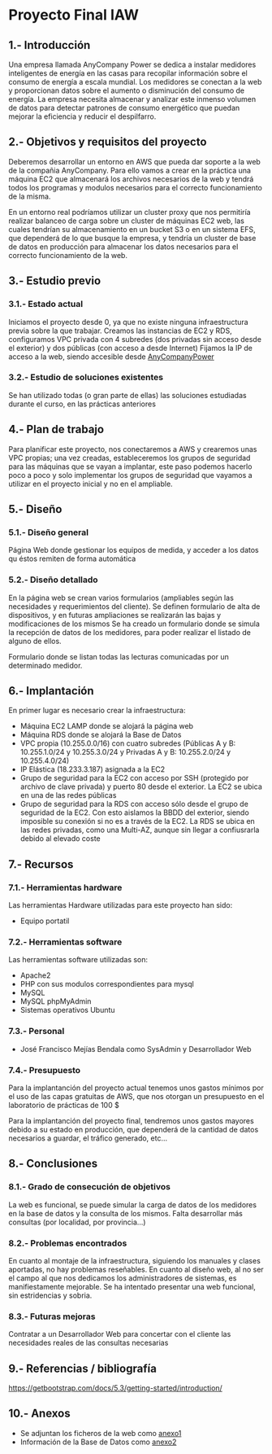 # Proyecto Final IAW
## 1.- Introducción
Una empresa llamada AnyCompany Power se dedica a instalar medidores inteligentes
de energía en las casas para recopilar información sobre el consumo de energía a
escala mundial. Los medidores se conectan a la web y proporcionan datos sobre el
aumento o disminución del consumo de energía. La empresa necesita almacenar y
analizar este inmenso volumen de datos para detectar patrones de consumo energético
que puedan mejorar la eficiencia y reducir el despilfarro.
## 2.- Objetivos y requisitos del proyecto
Deberemos desarrollar un entorno en AWS que pueda dar soporte a la web de la compañia AnyCompany. Para ello vamos a crear en la práctica una máquina EC2 que almacenará los archivos necesarios de la web y tendrá todos los programas y modulos necesarios para el correcto funcionamiento de la misma.

En un entorno real podríamos utilizar un cluster proxy que nos permitiría realizar balanceo de carga sobre un cluster de máquinas EC2 web, las cuales tendrían su almacenamiento en un bucket S3 o en un sistema EFS, que dependerá de lo que busque la empresa, y tendría un cluster de base de datos en producción para almacenar los datos necesarios para el correcto funcionamiento de la web.
## 3.- Estudio previo
### 3.1.- Estado actual
Iniciamos el proyecto desde 0, ya que no existe ninguna infraestructura previa sobre la que trabajar. Creamos las instancias de EC2 y RDS, configuramos VPC privada con 4 subredes (dos privadas sin acceso desde el exterior) y dos públicas (con acceso a desde Internet)
Fijamos la IP de acceso a la web, siendo accesible desde [AnyCompanyPower](http://18.233.3.187)
### 3.2.- Estudio de soluciones existentes
Se han utilizado todas (o gran parte de ellas) las soluciones estudiadas durante el curso, en las prácticas anteriores

## 4.- Plan de trabajo
Para planificar este proyecto, nos conectaremos a AWS y crearemos unas VPC propias; una vez creadas, estableceremos los grupos de seguridad para las máquinas que se vayan a implantar, este paso podemos hacerlo poco a poco y solo implementar los grupos de seguridad que vayamos a utilizar en el proyecto inicial y no en el ampliable.
## 5.- Diseño
### 5.1.- Diseño general
Página Web donde gestionar los equipos de medida, y acceder a los datos qu éstos remiten de forma automática
### 5.2.- Diseño detallado
En la página web se crean varios formularios (ampliables según las necesidades y requerimientos del cliente). Se definen formulario de alta de dispositivos, y en futuras ampliaciones se realizarán las bajas y modificaciones de los mismos
Se ha creado un formulario donde se simula la recepción de datos de los medidores, para poder realizar el listado de alguno de ellos.

Formulario donde se listan todas las lecturas comunicadas por un determinado medidor.
## 6.- Implantación
En primer lugar es necesario crear la infraestructura:
- Máquina EC2 LAMP donde se alojará la página web
- Máquina RDS donde se alojará la Base de Datos
- VPC propia (10.255.0.0/16) con cuatro subredes (Públicas A y B: 10.255.1.0/24 y 10.255.3.0/24 y Privadas A y B: 10.255.2.0/24 y 10.255.4.0/24)
- IP Elástica (18.233.3.187) asignada a la EC2
- Grupo de seguridad para la EC2 con acceso por SSH (protegido por archivo de clave privada) y puerto 80 desde el exterior. La EC2 se ubica en una de las redes públicas
- Grupo de seguridad para la RDS con acceso sólo desde el grupo de seguridad de la EC2. Con esto aislamos la BBDD del exterior, siendo imposible su conexión si no es a través de la EC2. La RDS se ubica en las redes privadas, como una Multi-AZ, aunque sin llegar a confiusrarla debido al elevado coste
## 7.- Recursos
### 7.1.- Herramientas hardware

Las herramientas Hardware utilizadas para este proyecto han sido:
- Equipo portatil

### 7.2.- Herramientas software

Las herramientas software utilizadas son:

- Apache2
- PHP con sus modulos correspondientes para mysql
- MySQL
- MySQL phpMyAdmin
- Sistemas operativos Ubuntu

### 7.3.- Personal

- José Francisco Mejías Bendala como SysAdmin y Desarrollador Web

### 7.4.- Presupuesto

Para la implantanción del proyecto actual tenemos unos gastos mínimos por el uso de las capas gratuitas de AWS, que nos otorgan un presupuesto en el laboratorio de prácticas de 100 $

Para la implantanción del proyecto final, tendremos unos gastos mayores debido a su estado en producción, que dependerá de la cantidad de datos necesarios a guardar, el tráfico generado, etc...

## 8.- Conclusiones
### 8.1.- Grado de consecución de objetivos
La web es funcional, se puede simular la carga de datos de los medidores en la base de datos y la consulta de los mismos. Falta desarrollar más consultas (por localidad, por provincia...)
### 8.2.- Problemas encontrados
En cuanto al montaje de la infraestructura, siguiendo los manuales y clases aportadas, no hay problemas reseñables. En cuanto al diseño web, al no ser el campo al que nos dedicamos los administradores de sistemas, es manifiestamente mejorable. Se ha intentado presentar una web funcional, sin estridencias y sobria.
### 8.3.- Futuras mejoras
Contratar a un Desarrollador Web para concertar con el cliente las necesidades reales de las consultas necesarias
## 9.- Referencias / bibliografía
https://getbootstrap.com/docs/5.3/getting-started/introduction/

## 10.- Anexos
- Se adjuntan los ficheros de la web como [anexo1](./WEB/)
- Información de la Base de Datos como [anexo2](./DATABASE/)
